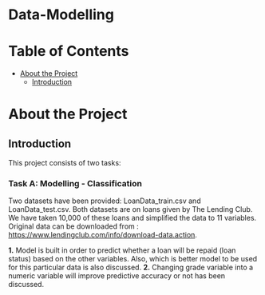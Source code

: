 # Data-Modelling
# Table of Contents
* [About the Project](#about-the-project)
  * [Introduction](#introduction)

# About the Project
## Introduction
This project consists of two tasks:
### Task A: Modelling - Classification
Two datasets have been provided: LoanData_train.csv and LoanData_test.csv. Both datasets are on loans given by The Lending Club. We have taken 10,000 of these loans and simplified the data to 11 variables. Original data can be downloaded from : 
https://www.lendingclub.com/info/download-data.action.

<b>1.</b> Model is built in order to predict whether a loan will be repaid (loan status) based on the other variables. Also, which is better model to be used for this particular data is also discussed.
<b>2.</b> Changing grade variable into a numeric variable will improve predictive accuracy or not has been discussed.


